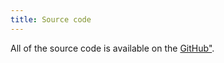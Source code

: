 ```yaml
---
title: Source code
---
```



All of the source code is available on the <a href="http://github.com/pa00k">GitHub"<a>.

